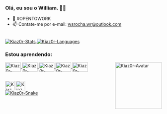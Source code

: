 ### Olá, eu sou o William. 👋🏽

- 💼 #OPENTOWORK
- 📫 Contate-me por e-mail: wsrocha.wr@outlook.com

<div><br>
    <a href="#">
        <img align="center" alt="Kiaz0r-Stats" title="Estatísticas do GitHub"
            src="https://github-readme-stats.vercel.app/api?username=Kiaz0r&show_icons=true&include_all_commits=true&count_private=true&theme=dark" />
    </a>
    <a href="#">
        <img align="center" alt="Kiaz0r-Languages" title="Linguagens mais usadas"
            src="https://github-readme-stats.vercel.app/api/top-langs/?username=Kiaz0r&layout=compact&theme=dark" />
    </a>
</div>

### Estou aprendendo:

<div style="display: inline_block">
    <a href="#">
        <img align="center" alt="Kiaz0r-CSS" title="CSS" height="30" width="50"
            src="https://cdn.jsdelivr.net/gh/devicons/devicon/icons/css3/css3-original.svg">
        <img align="center" alt="Kiaz0r-HTML" title="HTML" height="30" width="50"
            src="https://cdn.jsdelivr.net/gh/devicons/devicon/icons/html5/html5-original.svg">
        <img align="center" alt="Kiaz0r-JavaScript" title="JavaScript" height="30" width="50"
            src="https://cdn.jsdelivr.net/gh/devicons/devicon/icons/javascript/javascript-original.svg">
        <img align="center" alt="Kiaz0r-Markdown" title="Markdown" height="30" width="50"
            src="https://cdn.jsdelivr.net/gh/devicons/devicon/icons/markdown/markdown-original.svg">
        <img align="center" alt="Kiaz0r-Python" title="Python" height="30" width="50"
            src="https://cdn.jsdelivr.net/gh/devicons/devicon/icons/python/python-original.svg">
        <img align="right" alt="Kiaz0r-Avatar" title="Avatar de Kiaz0r" height="150" width="150"
            src="https://cdn.discordapp.com/attachments/1103709001797079120/1103709386007912528/Kiaz0r-Avatar-2.png">
    </a>
</div>

##

<div>
    <a href="https://www.instagram.com/kiaz0r/" target="_blank">
        <img align="center" alt="Kiaz0r-Instagram" title="Me siga" height="30"
            src="https://img.shields.io/badge/Instagram-E4405F?style=for-the-badge&logo=instagram&logoColor=white"
            target="_blank"></a>
    <a href="https://www.linkedin.com/in/william-rocha-418a04203/" target="_blank">
        <img align="center" alt="Kiaz0r-LinkedIn" title="Conecte-se comigo" height="30"
            src="https://img.shields.io/badge/LinkedIn-0077B5?style=for-the-badge&logo=linkedin&logoColor=white"
            target="_blank"></a>
</div>

<div>
    <a href="#">
        <img align="center" alt="Kiaz0r-Snake" title="Snake Game"
            src="https://github.com/Kiaz0r/Kiaz0r/blob/output/github-contribution-grid-snake.svg">
</div>

